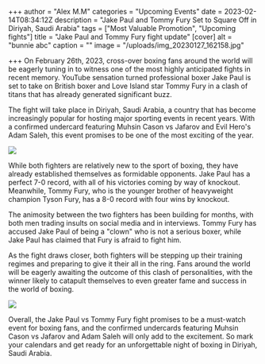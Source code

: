 +++
author = "Alex M.M"
categories = "Upcoming Events"
date = 2023-02-14T08:34:12Z
description = "Jake Paul and Tommy Fury Set to Square Off in Diriyah, Saudi Arabia"
tags = ["Most Valuable Promotion", "Upcoming fights"]
title = "Jake Paul and Tommy Fury fight update"
[cover]
alt = "bunnie abc"
caption = ""
image = "/uploads/img_20230127_162158.jpg"

+++
On February 26th, 2023, cross-over boxing fans around the world will be eagerly tuning in to witness one of the most highly anticipated fights in recent memory. YouTube sensation turned professional boxer Jake Paul is set to take on British boxer and Love Island star Tommy Fury in a clash of titans that has already generated significant buzz.

The fight will take place in Diriyah, Saudi Arabia, a country that has become increasingly popular for hosting major sporting events in recent years. With a confirmed undercard featuring Muhsin Cason vs Jafarov and Evil Hero's Adam Saleh, this event promises to be one of the most exciting of the year.

![](/uploads/img_20230213_000131.jpg)

While both fighters are relatively new to the sport of boxing, they have already established themselves as formidable opponents. Jake Paul has a perfect 7-0 record, with all of his victories coming by way of knockout. Meanwhile, Tommy Fury, who is the younger brother of heavyweight champion Tyson Fury, has a 8-0 record with four wins by knockout.

The animosity between the two fighters has been building for months, with both men trading insults on social media and in interviews. Tommy Fury has accused Jake Paul of being a "clown" who is not a serious boxer, while Jake Paul has claimed that Fury is afraid to fight him.

As the fight draws closer, both fighters will be stepping up their training regimes and preparing to give it their all in the ring. Fans around the world will be eagerly awaiting the outcome of this clash of personalities, with the winner likely to catapult themselves to even greater fame and success in the world of boxing.

![](/uploads/img_20230214_104526.jpg)

Overall, the Jake Paul vs Tommy Fury fight promises to be a must-watch event for boxing fans, and the confirmed undercards featuring Muhsin Cason vs Jafarov and Adam Saleh will only add to the excitement. So mark your calendars and get ready for an unforgettable night of boxing in Diriyah, Saudi Arabia.
